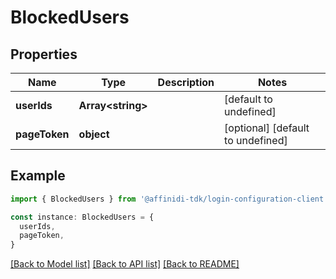 # BlockedUsers

## Properties

| Name          | Type                    | Description | Notes                             |
| ------------- | ----------------------- | ----------- | --------------------------------- |
| **userIds**   | **Array&lt;string&gt;** |             | [default to undefined]            |
| **pageToken** | **object**              |             | [optional] [default to undefined] |

## Example

```typescript
import { BlockedUsers } from '@affinidi-tdk/login-configuration-client'

const instance: BlockedUsers = {
  userIds,
  pageToken,
}
```

[[Back to Model list]](../README.md#documentation-for-models) [[Back to API list]](../README.md#documentation-for-api-endpoints) [[Back to README]](../README.md)
